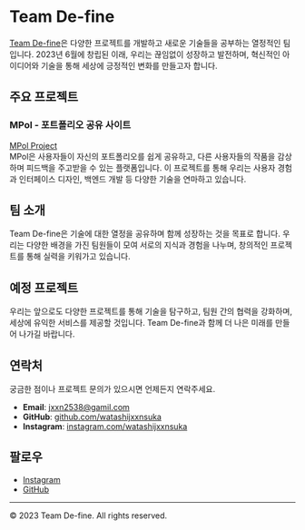 # Team De-fine

[Team De-fine](https://watashijxxnsuka.github.io/Team_De-Fine.github.io/)은 다양한 프로젝트를 개발하고 새로운 기술들을 공부하는 열정적인 팀입니다. 2023년 6월에 창립된 이래, 우리는 끊임없이 성장하고 발전하며, 혁신적인 아이디어와 기술을 통해 세상에 긍정적인 변화를 만들고자 합니다.

## 주요 프로젝트

### MPol - 포트폴리오 공유 사이트
[MPol Project](https://watashijxxnsuka.github.io/MPol.github.io/)<br>
MPol은 사용자들이 자신의 포트폴리오를 쉽게 공유하고, 다른 사용자들의 작품을 감상하며 피드백을 주고받을 수 있는 플랫폼입니다. 이 프로젝트를 통해 우리는 사용자 경험과 인터페이스 디자인, 백엔드 개발 등 다양한 기술을 연마하고 있습니다.

## 팀 소개
Team De-fine은 기술에 대한 열정을 공유하며 함께 성장하는 것을 목표로 합니다. 우리는 다양한 배경을 가진 팀원들이 모여 서로의 지식과 경험을 나누며, 창의적인 프로젝트를 통해 실력을 키워가고 있습니다.

## 예정 프로젝트
우리는 앞으로도 다양한 프로젝트를 통해 기술을 탐구하고, 팀원 간의 협력을 강화하며, 세상에 유익한 서비스를 제공할 것입니다. Team De-fine과 함께 더 나은 미래를 만들어 나가길 바랍니다.

## 연락처
궁금한 점이나 프로젝트 문의가 있으시면 언제든지 연락주세요.

- **Email**: [jxxn2538@gamil.com](mailto:jxxn2538@gamil.com)
- **GitHub**: [github.com/watashijxxnsuka]([https://github.com/watashijxxnsuka](https://github.com/watashijxxnsuka))
- **Instagram**: [instagram.com/watashijxxnsuka](https://instagram.com/watashijxxnsuka)

## 팔로우
- [Instagram](https://instagram.com/watashijxxnsuka)
- [GitHub](https://github.com/watashijxxnsuka)

---

&copy; 2023 Team De-fine. All rights reserved.
